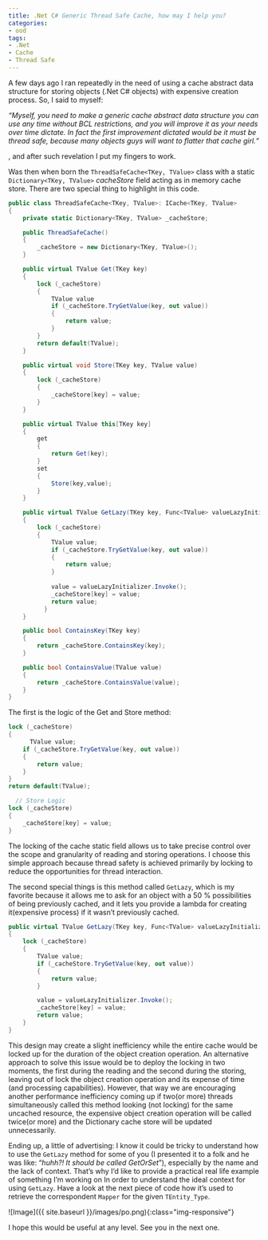 ```yaml
---
title: .Net C# Generic Thread Safe Cache, how may I help you?
categories:
- ood
tags:
- .Net
- Cache
- Thread Safe
---
```


A few days ago I ran repeatedly in the need of using a cache abstract data structure for storing objects (.Net C# objects) with expensive creation process. So, I said to myself:

_“Myself, you need to make a generic cache abstract data structure you can use any time without BCL restrictions, and you will improve it as your needs over time dictate. In fact the first improvement dictated would be it must be thread safe, because many objects guys will want to flatter that cache girl.“_

, and after such revelation I put my fingers to work.

Was then when born the `ThreadSafeCache<TKey, TValue>` class with a static `Dictionary<TKey, TValue>` _cacheStore_ field acting as in memory cache store. There are two special thing to highlight in this code.

```csharp
public class ThreadSafeCache<TKey, TValue>: ICache<TKey, TValue>
{
    private static Dictionary<TKey, TValue> _cacheStore;

    public ThreadSafeCache()
    {
        _cacheStore = new Dictionary<TKey, TValue>();
    }

    public virtual TValue Get(TKey key)
    {
        lock (_cacheStore)
        {
            TValue value              
            if (_cacheStore.TryGetValue(key, out value))
            {
                return value;
            }
        }
        return default(TValue);
    }

    public virtual void Store(TKey key, TValue value)
    {
        lock (_cacheStore)
        {
            _cacheStore[key] = value;
        }
    }

    public virtual TValue this[TKey key]
    {
        get
        {
            return Get(key);
        }
        set
        {
            Store(key,value);
        }
    }

    public virtual TValue GetLazy(TKey key, Func<TValue> valueLazyInitializer)
    {
        lock (_cacheStore)
        {
            TValue value;
            if (_cacheStore.TryGetValue(key, out value))
            {
                return value;
            }
               
            value = valueLazyInitializer.Invoke();
            _cacheStore[key] = value;
            return value;
          }
    }

    public bool ContainsKey(TKey key)
    {
        return _cacheStore.ContainsKey(key);
    }   

    public bool ContainsValue(TValue value)
    {
        return _cacheStore.ContainsValue(value);
    }
}
```
The first is the logic of the Get and Store method:

```csharp
lock (_cacheStore)
{
      TValue value;
    if (_cacheStore.TryGetValue(key, out value))
    {
        return value;
    }
}
return default(TValue);

  // Store Logic
lock (_cacheStore)
{
    _cacheStore[key] = value;
}
```

The locking of the cache static field allows us to take  precise control over the scope and granularity of reading and storing operations. I choose this simple approach because thread safety is achieved primarily by locking to reduce the opportunities for thread interaction.

The second special things is this method called `GetLazy`, which is my favorite because it allows me to ask for an object with a 50 % possibilities of being previously cached, and it lets you provide a lambda for creating it(expensive process) if it wasn’t previously cached.

```csharp     
public virtual TValue GetLazy(TKey key, Func<TValue> valueLazyInitializer)
{
    lock (_cacheStore)
    {
        TValue value;
        if (_cacheStore.TryGetValue(key, out value))
        {
            return value;
        }

        value = valueLazyInitializer.Invoke();
        _cacheStore[key] = value;
        return value;
    }
}
```

This design may create a slight inefficiency while the entire cache would be locked up for the duration of the object creation operation. An alternative approach to solve this issue would be to deploy the locking in two moments, the first during the reading and the second during the storing, leaving out of lock the object creation operation and its expense of time (and processing capabilities). However, that way we are encouraging another performance inefficiency coming up if two(or more) threads simultaneously called this method looking (not locking) for the same uncached resource, the expensive object creation operation will be called twice(or more) and the Dictionary cache store will be updated unnecessarily.

Ending up, a little of advertising: I know it could be tricky to understand how to use the `GetLazy` method for some of you (I presented it to a folk and he was like: “_huhh?! It should be called GetOrSet_”), especially by the name and the lack of context. That’s why I‘d like to provide a practical real life example of something I’m working on In order to understand the ideal context for using `GetLazy`. Have a look at the next piece of code how it’s used to retrieve the correspondent `Mapper` for the given `TEntity_Type`.

![Image]({{ site.baseurl }}/images/po.png){:class="img-responsive"}

I hope this would be useful at any level. See you in the next one.
